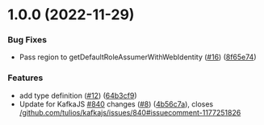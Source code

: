 # 1.0.0 (2022-11-29)


### Bug Fixes

* Pass region to getDefaultRoleAssumerWithWebIdentity ([#16](https://github.com/trialspark/kafkajs-msk-iam-authentication-mechanism/issues/16)) ([8f65e74](https://github.com/trialspark/kafkajs-msk-iam-authentication-mechanism/commit/8f65e7407cf84813fc85aa4ef36795d07d83604a))


### Features

* add type definition ([#12](https://github.com/trialspark/kafkajs-msk-iam-authentication-mechanism/issues/12)) ([64b3cf9](https://github.com/trialspark/kafkajs-msk-iam-authentication-mechanism/commit/64b3cf9ce62fc13bb494db7ba7dc930decf17864))
* Update for KafkaJS [#840](https://github.com/trialspark/kafkajs-msk-iam-authentication-mechanism/issues/840) changes ([#8](https://github.com/trialspark/kafkajs-msk-iam-authentication-mechanism/issues/8)) ([4b56c7a](https://github.com/trialspark/kafkajs-msk-iam-authentication-mechanism/commit/4b56c7a0529b815e203065ca92811ab0cf118a86)), closes [/github.com/tulios/kafkajs/issues/840#issuecomment-1177251826](https://github.com//github.com/tulios/kafkajs/issues/840/issues/issuecomment-1177251826)
